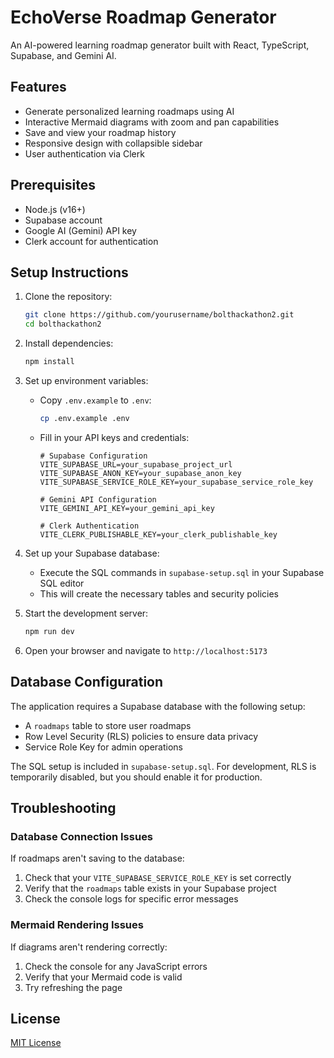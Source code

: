# EchoVerse Roadmap Generator

An AI-powered learning roadmap generator built with React, TypeScript, Supabase, and Gemini AI.

## Features

- Generate personalized learning roadmaps using AI
- Interactive Mermaid diagrams with zoom and pan capabilities
- Save and view your roadmap history
- Responsive design with collapsible sidebar
- User authentication via Clerk

## Prerequisites

- Node.js (v16+)
- Supabase account
- Google AI (Gemini) API key
- Clerk account for authentication

## Setup Instructions

1. Clone the repository:
   ```bash
   git clone https://github.com/yourusername/bolthackathon2.git
   cd bolthackathon2
   ```

2. Install dependencies:
   ```bash
   npm install
   ```

3. Set up environment variables:
   - Copy `.env.example` to `.env`:
     ```bash
     cp .env.example .env
     ```
   - Fill in your API keys and credentials:
     ```
     # Supabase Configuration
     VITE_SUPABASE_URL=your_supabase_project_url
     VITE_SUPABASE_ANON_KEY=your_supabase_anon_key
     VITE_SUPABASE_SERVICE_ROLE_KEY=your_supabase_service_role_key
     
     # Gemini API Configuration
     VITE_GEMINI_API_KEY=your_gemini_api_key
     
     # Clerk Authentication
     VITE_CLERK_PUBLISHABLE_KEY=your_clerk_publishable_key
     ```

4. Set up your Supabase database:
   - Execute the SQL commands in `supabase-setup.sql` in your Supabase SQL editor
   - This will create the necessary tables and security policies

5. Start the development server:
   ```bash
   npm run dev
   ```

6. Open your browser and navigate to `http://localhost:5173`

## Database Configuration

The application requires a Supabase database with the following setup:

- A `roadmaps` table to store user roadmaps
- Row Level Security (RLS) policies to ensure data privacy
- Service Role Key for admin operations

The SQL setup is included in `supabase-setup.sql`. For development, RLS is temporarily disabled, but you should enable it for production.

## Troubleshooting

### Database Connection Issues

If roadmaps aren't saving to the database:

1. Check that your `VITE_SUPABASE_SERVICE_ROLE_KEY` is set correctly
2. Verify that the `roadmaps` table exists in your Supabase project
3. Check the console logs for specific error messages

### Mermaid Rendering Issues

If diagrams aren't rendering correctly:

1. Check the console for any JavaScript errors
2. Verify that your Mermaid code is valid
3. Try refreshing the page

## License

[MIT License](LICENSE)
